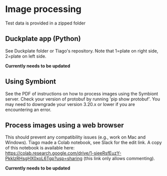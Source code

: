 # Image processing

Test data is provided in a zipped folder

## Duckplate app (Python)
See Duckplate folder or Tiago's repository. Note that 1=plate on right side, 2=plate on left side.

**Currently needs to be updated**

## Using Symbiont
See the PDF of instructions on how to process images using the Symbiont server.
Check your version of protobuf by running 'pip show protobuf'. You may need to downgrade your version 3.20.x or lower if you are encountering an error.

## Process images using a web browser
This should prevent any compatibility issues (e.g., work on Mac and Windows). Tiago made a Colab notebook, see Slack for the edit link. A copy of this notebook is available here: https://colab.research.google.com/drive/1-sieeRsfEuzY-PkkIzRHsgHX0xoL6Tgp?usp=sharing (this link only allows commenting).

**Currently needs to be updated**
